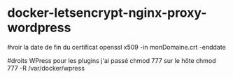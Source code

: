 # docker-letsencrypt-nginx-proxy-wordpress

#voir la date de fin du certificat
openssl x509 -in monDomaine.crt -enddate

#droits WPress
pour les plugins j'ai passé chmod 777 sur le hôte 
chmod 777 -R /var/docker/wpress

